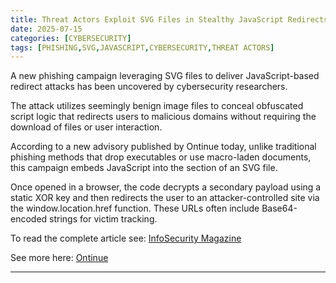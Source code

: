 ```yaml
---
title: Threat Actors Exploit SVG Files in Stealthy JavaScript Redirects
date: 2025-07-15
categories: [CYBERSECURITY]
tags: [PHISHING,SVG,JAVASCRIPT,CYBERSECURITY,THREAT ACTORS]
---
```


A new phishing campaign leveraging SVG files to deliver JavaScript-based redirect attacks has been uncovered by cybersecurity researchers.

The attack utilizes seemingly benign image files to conceal obfuscated script logic that redirects users to malicious domains without requiring the download of files or user interaction.

According to a new advisory published by Ontinue today, unlike traditional phishing methods that drop executables or use macro-laden documents, this campaign embeds JavaScript into the section of an SVG file.

Once opened in a browser, the code decrypts a secondary payload using a static XOR key and then redirects the user to an attacker-controlled site via the window.location.href function. These URLs often include Base64-encoded strings for victim tracking.

To read the complete article see: [InfoSecurity Magazine](https://www.infosecurity-magazine.com/news/hackers-svg-files-javascript/) 

See more here: [Ontinue](https://www.ontinue.com/resource/blog-svg-smuggling/) 

---